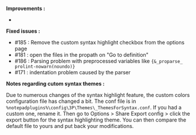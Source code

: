 **Improvements :**

- 

**Fixed issues :**

- #185 : Remove the custom syntax highlight checkbox from the options page
- #181 : open the files in the propath on "Go to definition"
- #186 : Parsing problem with preprocessed variables like `{&_proparse_ prolint-nowarn(noundo)}`
- #171 : indentation problem caused by the parser

**Notes regarding cutom syntax themes :**

Due to numerous changes of the syntax highlight feature, the custom colors configuration file has changed a bit. The conf file is in `%notepadplugins%\config\3P\Themes\_ThemesForSyntax.conf`. If you had a custom one, rename it. Then go to Options > Share Export config > click the export button for the syntax highlighting theme. You can then compare the default file to yours and put back your modifications.